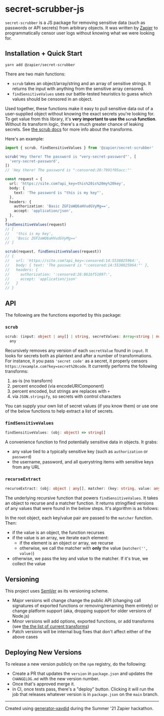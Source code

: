 # secret-scrubber-js

`secret-scrubber` is a JS package for removing sensitive data (such as passwords or API secrets) from arbitrary objects. It was written by [Zapier](https://zapier.com/) to programmatically censor user logs without knowing what we were looking for.

## Installation + Quick Start

```
yarn add @zapier/secret-scrubber
```

There are two main functions:

- `scrub` takes an object/array/string and an array of sensitive strings. It returns the input with anything from the sensitive array censored.
- `findSensitiveValues` uses our battle-tested heuristics to guess which values should be censored in an object.

Used together, these functions make it easy to pull sensitive data out of a user-supplied object without knowing the exact secrets you're looking for. To get value from this library, it's **very important to use the `scrub` function**. Without its transform logic, there's a much greater chance of leaking secrets. See [the scrub docs](#scrub) for more info about the transforms.

Here's an example:

```ts
import { scrub, findSensitiveValues } from '@zapier/secret-scrubber'

scrub('Hey there! The password is "very-secret-password"', [
  'very-secret-password',
])
// 'Hey there! The password is ":censored:20:7991f05acc:"'

const request = {
  url: 'https://site.com?api_key=this%20is%20my%20key',
  body: {
    text: 'The password is "this is my key"',
  },
  headers: {
    authorization: 'Basic ZGF2aWQ6aHVudGVyMg==',
    accept: 'application/json',
  },
}
findSensitiveValues(request)
// [
//   'this is my key',
//   'Basic ZGF2aWQ6aHVudGVyMg=='
// ]

scrub(request, findSensitiveValues(request))
// {
//   url: 'https://site.com?api_key=:censored:14:5538025964:',
//   body: { text: 'The password is ":censored:14:5538025964:"' },
//   headers: {
//     authorization: ':censored:26:861bf51897:',
//     accept: 'application/json'
//   }
// }
```

## API

The following are the functions exported by this package:

### `scrub`

```ts
scrub: (input: object | any[] | string, secretValues: Array<string | number>) =>
  any
```

Recursively removes any version of each `secretValue` found in `input`. It looks for secrets both as plaintext and after a number of transformations. For instance, it you pass `'secret code'` as a secret, it properly censors `https://example.com?key=secret%20code`. It currently performs the following transforms:

1. as-is (no transform)
2. percent encoded (via encodeURIComponent)
3. percent encoded, but strings are replaces with `+`
4. via `JSON.stringify`, so secrets with control characters

You can supply your own list of secret values (if you know them) or use one of the below functions to help extract a list of secrets.

### `findSensitiveValues`

```ts
findSensitiveValues: (obj: object) => string[]
```

A convenience function to find potentially sensitive data in objects. It grabs:

- any value tied to a typically sensitive key (such as `authorization` or `password`)
- the username, password, and all querystring items with sensitive keys from any URL

### `recurseExtract`

```ts
recurseExtract: (obj: object | any[], matcher: (key: string, value: any) => boolean): string[]
```

The underlying recursive function that powers `findSensitiveValues`. It takes an object to recurse and a matcher function. It returns stringified versions of any values that were found in the below steps. It's algorithm is as follows:

In the root object, each key/value pair are passed to the `matcher` function. Then:

- if the value is an object, the function recurses
- if the value is an array, we iterate each element:
  - if the element is an object or array, we recurse
  - otherwise, we call the matcher with **only** the value (`matcher('', value)`)
- otherwise, we pass the key and value to the matcher. If it's true, we collect the value

## Versioning

This project uses [SemVer](https://semver.org/) as its versioning scheme.

- Major versions will change change the public API (changing call signatures of exported functions or removing/renaming them entirely) or change platform support (aka, dropping support for older versions of Node.js)
- Minor versions will add options, exported functions, or add transforms (see [the the list of current transforms](#scrub))
- Patch versions will be internal bug fixes that don't affect either of the above cases

## Deploying New Versions

To release a new version publicly on the `npm` registry, do the following:

- Create a PR that updates the `version` in `package.json` and updates the `CHANGELOG.md` with the new version number.
- Once that's approved merge it.
- in CI, once tests pass, there's a "deploy" button. Clicking it will run the job that releases whatever version is in `package.json` on the `main` branch.

---

Created using [generator-xavdid](https://github.com/xavdid/generator-xavdid) during the Summer '21 Zapier hackathon.
